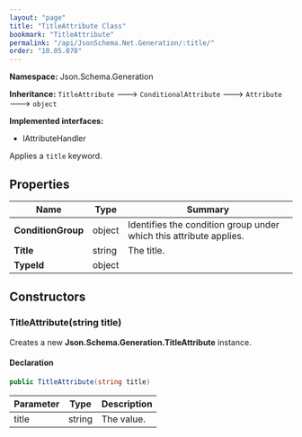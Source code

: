 ```yaml
---
layout: "page"
title: "TitleAttribute Class"
bookmark: "TitleAttribute"
permalink: "/api/JsonSchema.Net.Generation/:title/"
order: "10.05.078"
---
```

**Namespace:** Json.Schema.Generation

**Inheritance:**
`TitleAttribute`
 🡒 
`ConditionalAttribute`
 🡒 
`Attribute`
 🡒 
`object`

**Implemented interfaces:**

- IAttributeHandler

Applies a `title` keyword.

## Properties

| Name | Type | Summary |
|---|---|---|
| **ConditionGroup** | object | Identifies the condition group under which this attribute applies. |
| **Title** | string | The title. |
| **TypeId** | object |  |

## Constructors

### TitleAttribute(string title)

Creates a new **Json.Schema.Generation.TitleAttribute** instance.

#### Declaration

```c#
public TitleAttribute(string title)
```

| Parameter | Type | Description |
|---|---|---|
| title | string | The value. |


